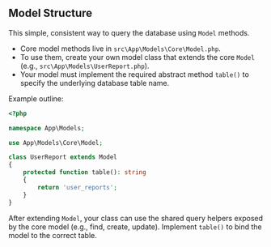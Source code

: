 ﻿## Model Structure

This simple, consistent way to query the database using `Model` methods.

- Core model methods live in `src\App\Models\Core\Model.php`.
- To use them, create your own model class that extends the core `Model` (e.g., `src\App\Models\UserReport.php`).
- Your model must implement the required abstract method `table()` to specify the underlying database table name.

Example outline:

```php
<?php

namespace App\Models;

use App\Models\Core\Model;

class UserReport extends Model
{
    protected function table(): string
    {
        return 'user_reports';
    }
}
```

After extending `Model`, your class can use the shared query helpers exposed by the core model (e.g., find, create, update). Implement `table()` to bind the model to the correct table.